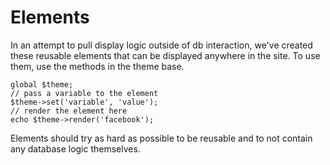 # Elements

In an attempt to pull display logic outside of db interaction, we've created
these reusable elements that can be displayed anywhere in the site. To use them,
use the methods in the theme base.

    global $theme;
    // pass a variable to the element
    $theme->set('variable', 'value');
    // render the element here
    echo $theme->render('facebook');

Elements should try as hard as possible to be reusable and to not contain any
database logic themselves.